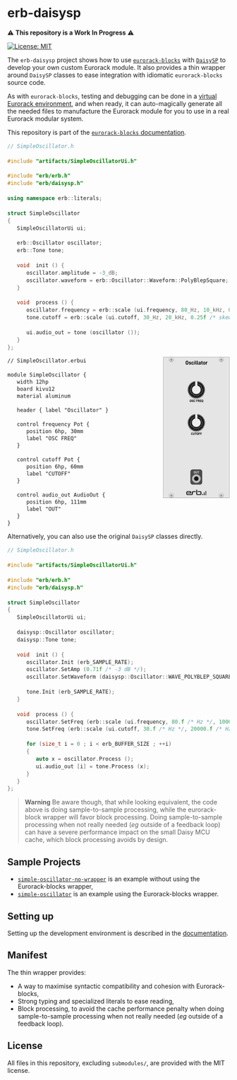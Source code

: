 # erb-daisysp

⚠️ **This repository is a Work In Progress** ⚠️

[![License: MIT](https://img.shields.io/badge/license-MIT-yellow)](https://opensource.org/licenses/MIT)

The `erb-daisysp` project shows how to use [`eurorack-blocks`](https://github.com/ohmtech-rdi/eurorack-blocks) with [`DaisySP`](https://github.com/electro-smith/DaisySP) to develop your own custom Eurorack module. It also provides a thin wrapper around `DaisySP` classes to ease integration with idiomatic `eurorack-blocks` source code.

As with `eurorack-blocks`, testing and debugging can be done in a [virtual Eurorack environment](https://vcvrack.com), and when ready, it can auto-magically generate all the needed files to manufacture the Eurorack module for you to use in a real Eurorack modular system.

This repository is part of the [`eurorack-blocks` documentation](https://eurorack-blocks.readthedocs.io/en/latest/).

```cpp
// SimpleOscillator.h

#include "artifacts/SimpleOscillatorUi.h"

#include "erb/erb.h"
#include "erb/daisysp.h"

using namespace erb::literals;

struct SimpleOscillator
{
   SimpleOscillatorUi ui;

   erb::Oscillator oscillator;
   erb::Tone tone;

   void  init () {
      oscillator.amplitude = -3_dB;
      oscillator.waveform = erb::Oscillator::Waveform::PolyBlepSquare;
   }

   void  process () {
      oscillator.frequency = erb::scale (ui.frequency, 80_Hz, 10_kHz, 0.25f /* skew */);
      tone.cutoff = erb::scale (ui.cutoff, 30_Hz, 20_kHz, 0.25f /* skew */);

      ui.audio_out = tone (oscillator ());
   }
};
```

<img align="right" width="30%" src="./samples/simple-oscillator/screenshot.png">

```erbui
// SimpleOscillator.erbui

module SimpleOscillator {
   width 12hp
   board kivu12
   material aluminum

   header { label "Oscillator" }

   control frequency Pot {
      position 6hp, 30mm
      label "OSC FREQ"
   }

   control cutoff Pot {
      position 6hp, 60mm
      label "CUTOFF"
   }

   control audio_out AudioOut {
      position 6hp, 111mm
      label "OUT"
   }
}
```

Alternatively, you can also use the original `DaisySP` classes directly.

```cpp
// SimpleOscillator.h

#include "artifacts/SimpleOscillatorUi.h"

#include "erb/erb.h"
#include "erb/daisysp.h"

struct SimpleOscillator
{
   SimpleOscillatorUi ui;

   daisysp::Oscillator oscillator;
   daisysp::Tone tone;

   void  init () {
      oscillator.Init (erb_SAMPLE_RATE);
      oscillator.SetAmp (0.71f /* -3 dB */);
      oscillator.SetWaveform (daisysp::Oscillator::WAVE_POLYBLEP_SQUARE);

      tone.Init (erb_SAMPLE_RATE);
   }

   void  process () {
      oscillator.SetFreq (erb::scale (ui.frequency, 80.f /* Hz */, 10000.f /* Hz */, 0.25f /* skew */));
      tone.SetFreq (erb::scale (ui.cutoff, 30.f /* Hz */, 20000.f /* Hz */, 0.25f /* skew */));

      for (size_t i = 0 ; i < erb_BUFFER_SIZE ; ++i)
      {
         auto x = oscillator.Process ();
         ui.audio_out [i] = tone.Process (x);
      }
   }
};
```

> **Warning**
> Be aware though, that while looking equivalent, the code above is doing sample-to-sample
> processing, while the eurorack-block wrapper will favor block processing.
> Doing sample-to-sample processing when not really needed (_eg_ outside of a feedback loop)
> can have a severe performance impact on the small Daisy MCU cache, which
> block processing avoids by design.


## Sample Projects

- [`simple-oscillator-no-wrapper`](./samples/simple-oscillator-no-wrapper/)
   is an example without using the Eurorack-blocks wrapper,
- [`simple-oscillator`](./samples/simple-oscillator/)
   is an example using the Eurorack-blocks wrapper.


## Setting up

Setting up the development environment is described in the
[documentation](https://eurorack-blocks.readthedocs.io/en/latest/getting-started/setup.html).


## Manifest

The thin wrapper provides:
- A way to maximise syntactic compatibility and cohesion with Eurorack-blocks,
- Strong typing and specialized literals to ease reading,
- Block processing, to avoid the cache performance penalty when doing sample-to-sample processing when not really needed (_eg_ outside of a feedback loop).


## License

All files in this repository, excluding `submodules/`, are provided with the MIT license.
